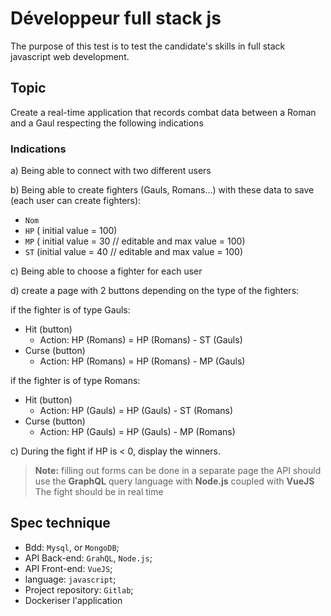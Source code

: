 # Développeur full stack js

The purpose of this test is to test the candidate's skills in full stack javascript web development.

## Topic

Create a real-time application that records combat data between a Roman and a Gaul respecting the following indications

### Indications

a) Being able to connect with two different users

b) Being able to create fighters (Gauls, Romans...) with these data to save (each user can create fighters):

- `Nom`
- `HP` ( initial value = 100)
- `MP` ( initial value = 30 // editable and max value = 100)
- `ST` (initial value = 40 // editable and max value = 100)

c) Being able to choose a fighter for each user

d) create a page with 2 buttons depending on the type of the fighters:

if the fighter is of type Gauls:

- Hit (button)
  - Action: HP (Romans) = HP (Romans) - ST (Gauls)
- Curse (button)
  - Action: HP (Romans) = HP (Romans) - MP (Gauls)

if the fighter is of type Romans:

- Hit (button)
  - Action: HP (Gauls) = HP (Gauls) - ST (Romans)
- Curse (button)
  - Action: HP (Gauls) = HP (Gauls) - MP (Romans)

c) During the fight if HP is < 0, display the winners.

> **Note:** filling out forms can be done in a separate page
> the API should use the **GraphQL** query language with **Node.js** coupled with **VueJS**
> The fight should be in real time

## Spec technique

- Bdd: `Mysql`, or `MongoDB`;
- API Back-end: `GrahQL`, `Node.js`;
- API Front-end: `VueJS`;
- language: `javascript`;
- Project repository: `Gitlab`;
- Dockeriser l'application
